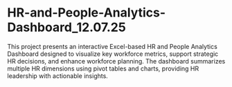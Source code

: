 # HR-and-People-Analytics-Dashboard_12.07.25
This project presents an interactive Excel-based HR and People Analytics Dashboard designed to visualize key workforce metrics, support strategic HR decisions, and enhance workforce planning. The dashboard summarizes multiple HR dimensions using pivot tables and charts, providing HR leadership with actionable insights.
